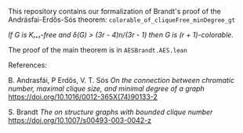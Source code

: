 This repository contains our formalization of Brandt's proof of the Andrásfai-Erdős-Sós theorem: `colorable_of_cliqueFree_minDegree_gt` 

*If G is Kᵣ₊₁-free and δ(G) > (3r - 4)n/(3r - 1) then G is (r + 1)-colorable.*

The proof of the main theorem is in `AESBrandt.AES.lean`

References:

  B. Andrasfái, P Erdős, V. T. Sós
  *On the connection between chromatic number, maximal clique size, and minimal degree of a graph*
  https://doi.org/10.1016/0012-365X(74)90133-2
  
  S. Brandt *The on structure graphs with bounded clique number*
  https://doi.org/10.1007/s00493-003-0042-z
